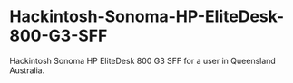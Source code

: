 # Hackintosh-Sonoma-HP-EliteDesk-800-G3-SFF
Hackintosh Sonoma HP EliteDesk 800 G3 SFF for a user in Queensland Australia.
